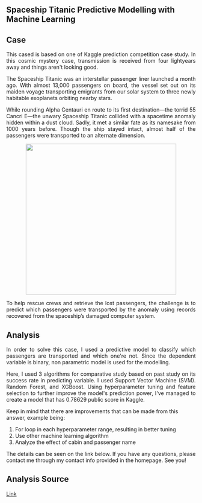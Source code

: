 ## Spaceship Titanic Predictive Modelling with Machine Learning

<h2>Case</h2>
<p align="justify">
This cased is based on one of Kaggle prediction competition case study. In this cosmic mystery case, transmission is received from four lightyears away and things aren't looking good. </p>

<p align="justify">
The Spaceship Titanic was an interstellar passenger liner launched a month ago. With almost 13,000 passengers on board, the vessel set out on its maiden voyage transporting emigrants from our solar system to three newly habitable exoplanets orbiting nearby stars.

 <p align="justify">
While rounding Alpha Centauri en route to its first destination—the torrid 55 Cancri E—the unwary Spaceship Titanic collided with a spacetime anomaly hidden within a dust cloud. Sadly, it met a similar fate as its namesake from 1000 years before. Though the ship stayed intact, almost half of the passengers were transported to an alternate dimension.

<p align="center">
<img src="https://user-images.githubusercontent.com/49559301/206863095-dc8ff0af-f028-4134-b198-39fe1fbc2a69.png" width=400 height=400 />
 </p>

<p align="justify">
To help rescue crews and retrieve the lost passengers, the challenge is to predict which passengers were transported by the anomaly using records recovered from the spaceship’s damaged computer system.

<h2>Analysis</h2>
<p align="justify">
In order to solve this case, I used a predictive model to classify which passengers are transported and which one're not. Since the dependent variable is binary, non parametric model is used for the modelling.
 
<p align="justify">
Here, I used 3 algorithms for comparative study based on past study on its success rate in predicting variable. I used Support Vector Machine (SVM). Random Forest, and XGBoost. Using hyperparameter tuning and feature selection to further improve the model's prediction power, I've managed to create a model that has 0.78629 public score in Kaggle.

Keep in mind that there are improvements that can be made from this answer, example being:
<ol type = 3>
  <li>For loop in each hyperparameter range, resulting in better tuning</li>
  <li>Use other machine learning algorithm</li>
  <li>Analyze the effect of cabin and passenger name</li>
</ol>
 
<p align="justify">
The details can be seen on the link below. If you have any questions, please contact me through my contact info provided in the homepage. See you!

<h2>Analysis Source</h2>
 <a href = "https://www.kaggle.com/code/andreaswibowo/space-data-analysis?scriptVersionId=113430577">Link</a>

